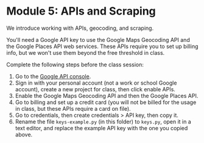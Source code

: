 # Module 5: APIs and Scraping

We introduce working with APIs, geocoding, and scraping.

You'll need a Google API key to use the Google Maps Geocoding API and the Google Places API web services. These APIs require you to set up billing info, but we won't use them beyond the free threshold in class.

Complete the following steps before the class session:

1. Go to the [Google API console](https://console.developers.google.com/).
1. Sign in with your personal account (not a work or school Google account), create a new project for class, then click enable APIs.
1. Enable the Google Maps Geocoding API and then the Google Places API.
1. Go to billing and set up a credit card (you will not be billed for the usage in class, but these APIs require a card on file).
1. Go to credentials, then create credentials > API key, then copy it.
1. Rename the file `keys-example.py` (in this folder) to `keys.py`, open it in a text editor, and replace the example API key with the one you copied above.
